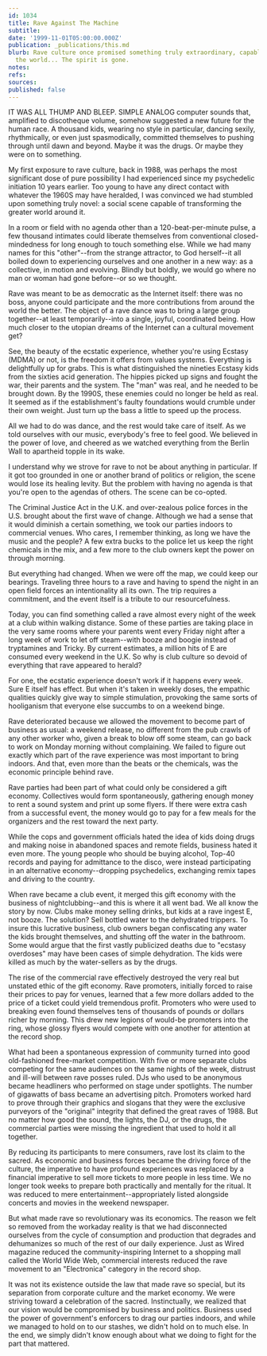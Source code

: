```yaml
---
id: 1034
title: Rave Against The Machine
subtitle: 
date: '1999-11-01T05:00:00.000Z'
publication: _publications/this.md
blurb: Rave culture once promised something truly extraordinary, capable of transforming
  the world... The spirit is gone.
notes: 
refs: 
sources: 
published: false
---
```

IT WAS ALL THUMP AND BLEEP. SIMPLE ANALOG computer sounds that, amplified to discotheque volume, somehow suggested a new future for the human race. A thousand kids, wearing no style in particular, dancing sexily, rhythmically, or even just spasmodically, committed themselves to pushing through until dawn and beyond. Maybe it was the drugs. Or maybe they were on to something.

My first exposure to rave culture, back in 1988, was perhaps the most significant dose of pure possibility I had experienced since my psychedelic initiation 10 years earlier. Too young to have any direct contact with whatever the 1960S may have heralded, I was convinced we had stumbled upon something truly novel: a social scene capable of transforming the greater world around it.

In a room or field with no agenda other than a 120-beat-per-minute pulse, a few thousand intimates could liberate themselves from conventional closed-mindedness for long enough to touch something else. While we had many names for this "other"--from the strange attractor, to God herself--it all boiled down to experiencing ourselves and one another in a new way: as a collective, in motion and evolving. Blindly but boldly, we would go where no man or woman had gone before--or so we thought.

Rave was meant to be as democratic as the Internet itself: there was no boss, anyone could participate and the more contributions from around the world the better. The object of a rave dance was to bring a large group together--at least temporarily--into a single, joyful, coordinated being. How much closer to the utopian dreams of the Internet can a cultural movement get?

See, the beauty of the ecstatic experience, whether you're using Ecstasy (MDMA) or not, is the freedom it offers from values systems. Everything is delightfully up for grabs. This is what distinguished the nineties Ecstasy kids from the sixties acid generation. The hippies picked up signs and fought the war, their parents and the system. The "man" was real, and he needed to be brought down. By the 1990S, these enemies could no longer be held as real. It seemed as if the establishment's faulty foundations would crumble under their own weight. Just turn up the bass a little to speed up the process.

All we had to do was dance, and the rest would take care of itself. As we told ourselves with our music, everybody's free to feel good. We believed in the power of love, and cheered as we watched everything from the Berlin Wall to apartheid topple in its wake.

I understand why we strove for rave to not be about anything in particular. If it got too grounded in one or another brand of politics or religion, the scene would lose its healing levity. But the problem with having no agenda is that you're open to the agendas of others. The scene can be co-opted.

The Criminal Justice Act in the U.K. and over-zealous police forces in the U.S. brought about the first wave of change. Although we had a sense that it would diminish a certain something, we took our parties indoors to commercial venues. Who cares, I remember thinking, as long we have the music and the people? A few extra bucks to the police let us keep the right chemicals in the mix, and a few more to the club owners kept the power on through morning.

But everything had changed. When we were off the map, we could keep our bearings. Traveling three hours to a rave and having to spend the night in an open field forces an intentionality all its own. The trip requires a commitment, and the event itself is a tribute to our resourcefulness.

Today, you can find something called a rave almost every night of the week at a club within walking distance. Some of these parties are taking place in the very same rooms where your parents went every Friday night after a long week of work to let off steam--with booze and boogie instead of tryptamines and Tricky. By current estimates, a million hits of E are consumed every weekend in the U.K. So why is club culture so devoid of everything that rave appeared to herald?

For one, the ecstatic experience doesn't work if it happens every week. Sure E itself has effect. But when it's taken in weekly doses, the empathic qualities quickly give way to simple stimulation, provoking the same sorts of hooliganism that everyone else succumbs to on a weekend binge.

Rave deteriorated because we allowed the movement to become part of business as usual: a weekend release, no different from the pub crawls of any other worker who, given a break to blow off some steam, can go back to work on Monday morning without complaining. We failed to figure out exactly which part of the rave experience was most important to bring indoors. And that, even more than the beats or the chemicals, was the economic principle behind rave.

Rave parties had been part of what could only be considered a gift economy. Collectives would form spontaneously, gathering enough money to rent a sound system and print up some flyers. If there were extra cash from a successful event, the money would go to pay for a few meals for the organizers and the rest toward the next party.

While the cops and government officials hated the idea of kids doing drugs and making noise in abandoned spaces and remote fields, business hated it even more. The young people who should be buying alcohol, Top-40 records and paying for admittance to the disco, were instead participating in an alternative economy--dropping psychedelics, exchanging remix tapes and driving to the country.

When rave became a club event, it merged this gift economy with the business of nightclubbing--and this is where it all went bad. We all know the story by now. Clubs make money selling drinks, but kids at a rave ingest E, not booze. The solution? Sell bottled water to the dehydrated trippers. To insure this lucrative business, club owners began confiscating any water the kids brought themselves, and shutting off the water in the bathroom. Some would argue that the first vastly publicized deaths due to "ecstasy overdoses" may have been cases of simple dehydration. The kids were killed as much by the water-sellers as by the drugs.

The rise of the commercial rave effectively destroyed the very real but unstated ethic of the gift economy. Rave promoters, initially forced to raise their prices to pay for venues, learned that a few more dollars added to the price of a ticket could yield tremendous profit. Promoters who were used to breaking even found themselves tens of thousands of pounds or dollars richer by morning. This drew new legions of would-be promoters into the ring, whose glossy flyers would compete with one another for attention at the record shop.

What had been a spontaneous expression of community turned into good old-fashioned free-market competition. With five or more separate clubs competing for the same audiences on the same nights of the week, distrust and ill-will between rave posses ruled. DJs who used to be anonymous became headliners who performed on stage under spotlights. The number of gigawatts of bass became an advertising pitch. Promoters worked hard to prove through their graphics and slogans that they were the exclusive purveyors of the "original" integrity that defined the great raves of 1988. But no matter how good the sound, the lights, the DJ, or the drugs, the commercial parties were missing the ingredient that used to hold it all together.

By reducing its participants to mere consumers, rave lost its claim to the sacred. As economic and business forces became the driving force of the culture, the imperative to have profound experiences was replaced by a financial imperative to sell more tickets to more people in less time. We no longer took weeks to prepare both practically and mentally for the ritual. It was reduced to mere entertainment--appropriately listed alongside concerts and movies in the weekend newspaper.

But what made rave so revolutionary was its economics. The reason we felt so removed from the workaday reality is that we had disconnected ourselves from the cycle of consumption and production that degrades and dehumanizes so much of the rest of our daily experience. Just as Wired magazine reduced the community-inspiring Internet to a shopping mall called the World Wide Web, commercial interests reduced the rave movement to an "Electronica" category in the record shop.

It was not its existence outside the law that made rave so special, but its separation from corporate culture and the market economy. We were striving toward a celebration of the sacred. Instinctually, we realized that our vision would be compromised by business and politics. Business used the power of government's enforcers to drag our parties indoors, and while we managed to hold on to our stashes, we didn't hold on to much else. In the end, we simply didn't know enough about what we doing to fight for the part that mattered.
